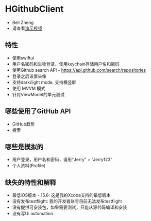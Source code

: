 # HGithubClient
- Bell Zheng
- 请查看[演示视频](./HGithubClient-demo.mp4)

## 特性
- 使用swiftui
- 用户名密码和生物登录，使用keychain存储用户名和密码
- 使用Github search API - https://api.github.com/search/repositories
- 登录之后设置头像
- 支持dark/light mode, 支持横竖屏
- 使用 MVVM 模式
- 针对ViewModel的单元测试

## 哪些使用了GitHub API
- GitHub趋势
- 搜索

## 哪些是模拟的
- 用户登录，用户名和密码，请用"Jerry" + "Jerry123"
- 个人资料(Profile)

## 缺失的特性和解释
- 最低iOS版本 - 15.6: 这是我的Xcode支持的最低版本
- 没有发布testflight: 我的开发者账号目前无法发布testflight
- 没有提供可安装包，如果需要测试，只能从源代码编译和安装
- 没有写UI automation
